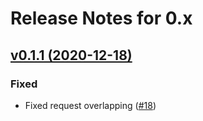 # Release Notes for 0.x

## [v0.1.1 (2020-12-18)](https://github.com/laravel/framework/compare/v0.1.0...v0.1.1)

### Fixed
- Fixed request overlapping ([#18](https://github.com/payment-gateways/paypal-sdk/pull/19))
